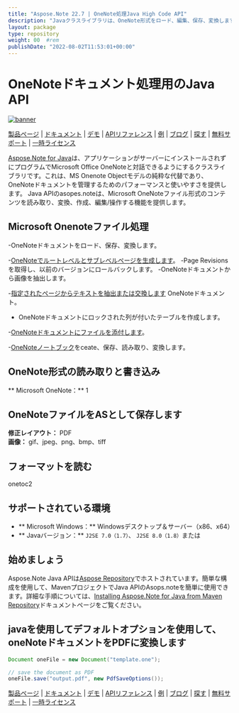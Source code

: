 ```yaml
---
title: "Aspose.Note 22.7 | OneNote処理Java High Code API" 
description: "Javaクラスライブラリは、OneNote形式をロード、編集、保存、変換します。ページ、画像、テキスト、テーブル、添付ファイル、タグ、タスク、テキストスタイル、ハイパーリンクをサポートしています。" 
layout: package
type: repository
weight: 00	#rem
publishDate: "2022-08-02T11:53:01+00:00"
---
```


# OneNoteドキュメント処理用のJava API
[![banner](/res_repo/img/compress/aspose_note-for-java-banner.png)](./)

[製品ページ](https://products.aspose.com/note/java) | [ドキュメント](https://docs.aspose.com/note/java/) | [デモ](https://products.aspose.app/note/family) | [APIリファレンス](https://apireference.aspose.com/note/java) | [例](https://github.com/aspose-note/Aspose.Note-for-Java) | [ブログ](https://blog.aspose.com/category/note/) | [探す](https://search.aspose.com/) | [無料サポート](https://forum.aspose.com/c/note) | [一時ライセンス](https://purchase.aspose.com/temporary-license)

[Aspose.Note for Java](https://products.aspose.com/note/java)は、アプリケーションがサーバーにインストールされずにプログラムでMicrosoft Office OneNoteと対話できるようにするクラスライブラリです。これは、MS Onenote Objectモデルの純粋な代替であり、OneNoteドキュメントを管理するためのパフォーマンスと使いやすさを提供します。 Java APIのasopes.noteは、Microsoft OneNoteファイル形式のコンテンツを読み取り、変換、作成、編集/操作する機能を提供します。

## Microsoft Onenoteファイル処理
-OneNoteドキュメントをロード、保存、変換します。

-[OneNoteでルートレベルとサブレベルページを生成します](https://docs.aspose.com/note/java/working-with-pages/)。
-Page Revisionsを取得し、以前のバージョンにロールバックします。
-OneNoteドキュメントから画像を抽出します。

-[指定されたページからテキストを抽出または交換します](https://docs.aspose.com/note/java/working-with-text/) OneNoteドキュメント。
 -  OneNoteドキュメントにロックされた列が付いたテーブルを作成します。

-[OneNoteドキュメントにファイルを添付します](https://docs.aspose.com/note/java/working-with-attachments/)。

-[OneNoteノートブック](https://docs.aspose.com/note/java/working-with-onenote-notebook/)をceate、保存、読み取り、変換します。

## OneNote形式の読み取りと書き込み
** Microsoft OneNote：** 1

## OneNoteファイルをASとして保存します
**修正レイアウト：** PDF \
**画像：** gif、jpeg、png、bmp、tiff

## フォーマットを読む
onetoc2

## サポートされている環境
 -  ** Microsoft Windows：** Windowsデスクトップ＆サーバー（x86、x64）
 -  ** Javaバージョン：** `J2SE 7.0（1.7）`、 `J2SE 8.0（1.8）`または

## 始めましょう

Aspose.Note Java APIは[Aspose Repository](https://releases.aspose.com/note/java/)でホストされています。簡単な構成を使用して、MavenプロジェクトでJava APIのAsops.noteを簡単に使用できます。詳細な手順については、[Installing Aspose.Note for Java from Maven Repository](https://docs.aspose.com/note/java/installation/)ドキュメントページをご覧ください。

## javaを使用してデフォルトオプションを使用して、oneNoteドキュメントをPDFに変換します

```java
Document oneFile = new Document("template.one");

// save the document as PDF
oneFile.save("output.pdf", new PdfSaveOptions());
```

[製品ページ](https://products.aspose.com/note/java) | [ドキュメント](https://docs.aspose.com/note/java/) | [デモ](https://products.aspose.app/note/family) | [APIリファレンス](https://apireference.aspose.com/note/java) | [例](https://github.com/aspose-note/Aspose.Note-for-Java) | [ブログ](https://blog.aspose.com/category/note/) | [探す](https://search.aspose.com/) | [無料サポート](https://forum.aspose.com/c/note) | [一時ライセンス](https://purchase.aspose.com/temporary-license)
